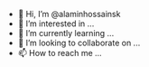 - 👋 Hi, I’m @alaminhossainsk
- 👀 I’m interested in ...
- 🌱 I’m currently learning ...
- 💞️ I’m looking to collaborate on ...
- 📫 How to reach me ...

<!---
alaminhossainsk/alaminhossainsk is a ✨ special ✨ repository because its `README.md` (this file) appears on your GitHub profile.
You can click the Preview link to take a look at your changes.
--->
